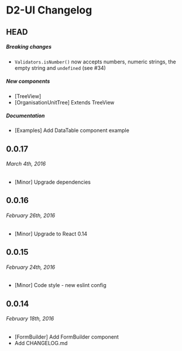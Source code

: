D2-UI Changelog
===============

## HEAD
##### Breaking changes

- `Validators.isNumber()` now accepts numbers, numeric strings, the empty string and
  `undefined` (see #34)

##### New components

- [TreeView]
- [OrganisationUnitTree] Extends TreeView

##### Documentation

- [Examples] Add DataTable component example



## 0.0.17
###### _March 4th, 2016_

- [Minor] Upgrade dependencies



## 0.0.16
###### _February 26th, 2016_

- [Minor] Upgrade to React 0.14



## 0.0.15
###### _February 24th, 2016_

- [Minor] Code style - new eslint config



## 0.0.14
###### _February 18th, 2016_

- [FormBuilder] Add FormBuilder component
- Add CHANGELOG.md
